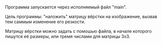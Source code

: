 Программа запускается через исполняемый файл "main".

Цель программы: "наложить" матрицу вёрстки на изображение, вызвав тем саммым изменение его резкости.

Матрицу вёрстки можно задать c помошью файла, в начале которого пишутся её размеры, или тремя числами для матрицы 3x3.
